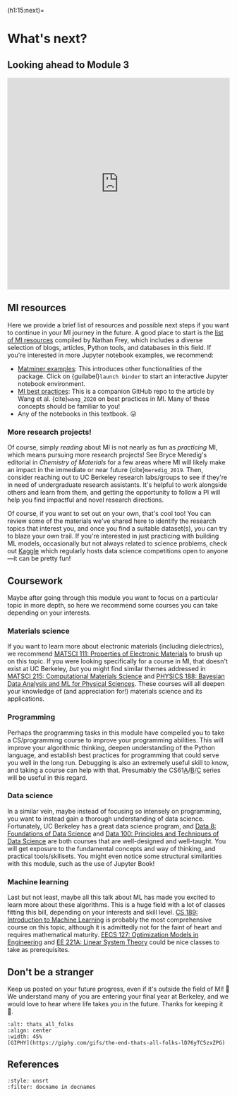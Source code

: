 (h1:15:next)=
# What's next?


## Looking ahead to Module 3

<iframe src="https://docs.google.com/presentation/d/e/2PACX-1vQa4TDJX_IwilNHPtvhQ8X1kEwqCXCCdtgW_jV_f-t0RIzaISpJpg20TJTDvnrvUPHpGDrj9x0DBCTu/embed?start=false&loop=false&delayms=3000" frameborder="0" width="100%" height="480" allowfullscreen="true" mozallowfullscreen="true" webkitallowfullscreen="true"></iframe>




## MI resources

Here we provide a brief list of resources and possible next steps if you want to continue in your MI journey in the future.
A good place to start is the [list of MI resources](https://github.com/ncfrey/resources) compiled by Nathan Frey, which includes a diverse selection of blogs, articles, Python tools, and databases in this field.
If you're interested in more Jupyter notebook examples, we recommend:
- [Matminer examples](https://github.com/hackingmaterials/matminer_examples): This introduces other functionalities of the package.
Click on {guilabel}`launch binder` to start an interactive Jupyter notebook environment.
- [MI best practices](https://github.com/anthony-wang/BestPractices): This is a companion GitHub repo to the article by Wang et al. {cite}`wang_2020` on best practices in MI.
Many of these concepts should be familiar to you!
- Any of the notebooks in this textbook. 😛



### More research projects!

Of course, simply _reading_ about MI is not nearly as fun as _practicing_ MI, which means pursuing more research projects!
See Bryce Meredig's editorial in _Chemistry of Materials_ for a few areas where MI will likely make an impact in the immediate or near future {cite}`meredig_2019`.
Then, consider reaching out to UC Berkeley research labs/groups to see if they're in need of undergraduate research assistants.
It's helpful to work alongside others and learn from them, and getting the opportunity to follow a PI will help you find impactful and novel research directions.

Of course, if you want to set out on your own, that's cool too!
You can review some of the materials we've shared here to identify the research topics that interest you, and once you find a suitable dataset(s), you can try to blaze your own trail.
If you're interested in just practicing with building ML models, occasionally but not always related to science problems, check out [Kaggle](https://www.kaggle.com/) which regularly hosts data science competitions open to anyone—it can be pretty fun!



## Coursework

Maybe after going through this module you want to focus on a particular topic in more depth, so here we recommend some courses you can take depending on your interests.

### Materials science

If you want to learn more about electronic materials (including dielectrics), we recommend [MATSCI 111: Properties of Electronic Materials](https://classes.berkeley.edu/content/2021-spring-matsci-111-001-lec-001) to brush up on this topic.
If you were looking specifically for a course in MI, that doesn't exist at UC Berkeley, _but_ you might find similar themes addressed in [MATSCI 215: Computational Materials Science](https://classes.berkeley.edu/content/2021-fall-matsci-215-001-lec-001) and [PHYSICS 188: Bayesian Data Analysis and ML for Physical Sciences](https://classes.berkeley.edu/content/2021-fall-physics-188-001-lec-001).
These courses will all deepen your knowledge of (and appreciation for!) materials science and its applications.


### Programming

Perhaps the programming tasks in this module have compelled you to take a CS/programming course to improve your programming abilities.
This will improve your algorithmic thinking, deepen understanding of the Python language, and establish best practices for programming that could serve you well in the long run.
Debugging is also an extremely useful skill to know, and taking a course can help with that.
Presumably the CS61[A](https://www2.eecs.berkeley.edu/Courses/CS61A/)/[B](https://www2.eecs.berkeley.edu/Courses/CS61B/)/[C](https://www2.eecs.berkeley.edu/Courses/CS61C/) series will be useful in this regard.


### Data science

In a similar vein, maybe instead of focusing so intensely on programming, you want to instead gain a thorough understanding of data science.
Fortunately, UC Berkeley has a great data science program, and [Data 8: Foundations of Data Science](https://data.berkeley.edu/education/courses/data-8) and [Data 100: Principles and Techniques of Data Science](https://data.berkeley.edu/education/courses/data-100) are both courses that are well-designed and well-taught.
You will get exposure to the fundamental concepts and way of thinking, and practical tools/skillsets.
You might even notice some structural similarities with this module, such as the use of Jupyter Book!


### Machine learning

Last but not least, maybe all this talk about ML has made you excited to learn more about these algorithms.
This is a huge field with a lot of classes fitting this bill, depending on your interests and skill level.
[CS 189: Introduction to Machine Learning](https://www2.eecs.berkeley.edu/Courses/CS189/) is probably the most comprehensive course on this topic, although it is admittedly not for the faint of heart and requires mathematical maturity.
[EECS 127: Optimization Models in Engineering](https://www2.eecs.berkeley.edu/Courses/EECS127/) and [EE 221A: Linear System Theory](https://www2.eecs.berkeley.edu/Courses/EE221A/) could be nice classes to take as prerequisites.



## Don't be a stranger

Keep us posted on your future progress, even if it's outside the field of MI! 🙂
We understand many of you are entering your final year at Berkeley, and we would love to hear where life takes you in the future. 
Thanks for keeping it 💯.


```{figure} ../../assets/fig/week_3/15/thats_all_folks.gif
:alt: thats_all_folks
:align: center
:width: 45%
[GIPHY](https://giphy.com/gifs/the-end-thats-all-folks-lD76yTC5zxZPG)
```

## References


```{bibliography}
:style: unsrt
:filter: docname in docnames
```


